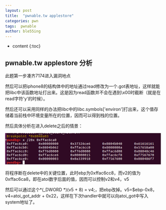 ```yaml
---
layout: post
title:  "pwnable.tw applestore"
categories: pwn
tags:  pwnable
author: ble55ing
---
```


* content
{:toc}

## pwnable.tw applestore 分析

此题第一步凑齐7174进入漏洞地点

然后可以把iphone8的结构体中的地址通过read修改为一个.got表地址，这样就能把libc中该函数地址打出来。这是因为read函数并不会在遇到\x00时截断（就是在read字符'y'的时候）。

然后还可以采用同样的办法把libc中的libc.symbols['environ']打出来，这个值存储着当前栈中环境变量所在的位置，因而可以得到栈的位置。

然后具体分析在进入delete之后的情景：

![](https://raw.githubusercontent.com/ble55ing/PicGo/master/20190414213415.png)

将程序断在delete中的关键位置，此时ebp为0xffac6cc8，而v2的值为0xffac6ca8，即在atoi数字后面的值，因而可以控制v2和v4，v5

然后可以通过这个*(_DWORD *)(v5 + 8) = v4;，把ebp改掉。v5=$ebp-0x8，v4=atoi_got_addr + 0x22，这样在下次handler中就可以向atoi_got中写入system地址了。


